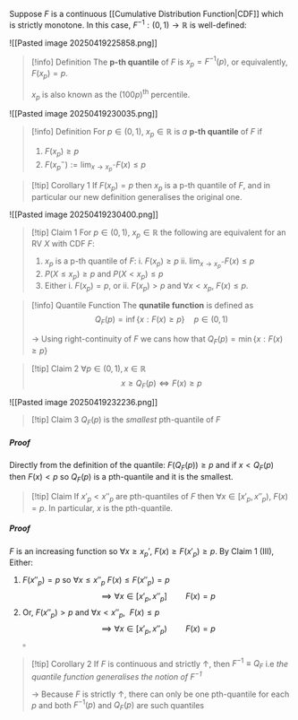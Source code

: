 Suppose $F$ is a continuous [[Cumulative Distribution Function|CDF]] which is strictly monotone. In this case, $F^{-1}:(0,1) \to \mathbb{R}$ is well-defined:

![[Pasted image 20250419225858.png]]

>[!info] Definition
>The **p-th quantile** of $F$ is $x_p = F^{-1}(p)$, or equivalently, $F(x_p) = p$. 
>
>$x_p$ is also known as the $(100p)^\text{th}$ percentile.

![[Pasted image 20250419230035.png]]

>[!info] Definition
>For $p \in(0,1)$, $x_p \in \mathbb{R}$ is *a* **p-th quantile** of $F$ if
>1. $F(x_p) \geq p$
>2. $F(x_p^-) := \lim_{x\to x_p^-} F(x) \leq p$ 

>[!tip] Corollary 1
>If $F(x_p) = p$ then $x_p$ is a p-th quantile of $F$, and in particular our new definition generalises the original one. 

![[Pasted image 20250419230400.png]]

>[!tip] Claim 1
>For $p \in (0,1)$, $x_p \in \mathbb{R}$ the following are equivalent for an RV $X$ with CDF $F$:
>1. $x_p$ is a p-th quantile of $F$:
>	i. $F(x_p) \geq p$ 
>	ii. $\lim_{x \to x_p^-} F(x) \leq p$
>2. $P(X \leq x_p) \geq p$ and $P(X < x_p) \leq p$ 
>3. Either
>   i. $F(x_p) = p$, or 
>   ii. $F(x_p) > p$ and $\forall x < x_p$, $F(x) \leq p$.

>[!info] Quantile Function
>The **qunatile function** is defined as
>$$Q_F(p) = \inf \{x:F(x) \geq p\}\quad p \in (0,1)$$
>
>-> Using right-continuity of $F$ we cans how that $Q_F(p) = \min \{x : F(x) \geq p\}$


>[!tip] Claim 2
>$\forall p \in (0,1), x \in \mathbb{R}$
>$$x \geq Q_F(p) \iff F(x) \geq p$$

![[Pasted image 20250419232236.png]]


>[!tip] Claim 3
>$Q_F(p)$ is the *smallest* pth-quantile of $F$
##### Proof
Directly from the definition of the quantile:
$F(Q_F(p)) \geq p$ and if $x < Q_F(p)$ then $F(x) < p$ so $Q_F(p)$ is a pth-quantile and it is the smallest. 

>[!tip] Claim 
>If $x'_p < x''_p$ are pth-quantiles of $F$ then $\forall x \in [x'_p, x''_p)$, $F(x)=p$.
>In particular, $x$ is the pth-quantile. 
>
##### Proof
$F$ is an increasing function so $\forall x \geq x_p'$, $F(x) \geq F(x'_p) \geq p$. By Claim 1 (III), Either:
1. $F(x''_p) = p$ so  $\forall x \leq x''_p$ $F(x) \leq F(x''_p) = p$ 
	$$\implies \forall x \in [x'_p, x''_p] \quad \quad F(x) = p$$
2. Or, $F(x''_p) > p$ and $\forall x < x''_p, \:\: F(x) \leq p$ 
	$$\implies \forall x \in [x'_p, x''_p) \quad \quad F(x) = p$$
$\square$ 


>[!tip] Corollary 2
>If $F$ is continuous and strictly $\uparrow$, then $F^{-1} \equiv Q_F$ 
>i.e *the quantile function generalises the notion of $F^{-1}$* 
>
>-> Because $F$ is strictly $\uparrow$, there can only be one pth-quantile for each $p$ and both $F^{-1}(p)$ and $Q_F(p)$ are such quantiles



 

